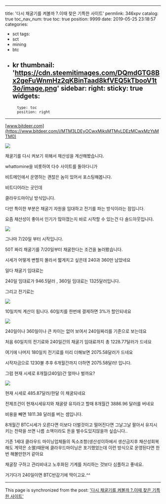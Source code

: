 
---
title: '다시 채굴기를 켜볼까 ?.이때 찾은 기특한 사이트'
permlink: 346xpv
catalog: true
toc_nav_num: true
toc: true
position: 9999
date: 2019-05-25 23:18:57
categories:
- sct
tags:
- sct
- mining
- btc
- kr
thumbnail: 'https://cdn.steemitimages.com/DQmdGTG8Bx2geFuWnmHz2qKBinTaad8kfVEQ5kTbooV1t3o/image.png'
sidebar:
    right:
        sticky: true
widgets:
    -
        type: toc
        position: right
---


[www.bitdeer.com](https://www.bitdeer.com/i/MTM3LDEyOCwxMjksMTMyLDEzMCwxMzYsMTM0)

![](https://cdn.steemitimages.com/DQmdGTG8Bx2geFuWnmHz2qKBinTaad8kfVEQ5kTbooV1t3o/image.png)

채굴기를 다시 켜보기 위해서 채산성을 계산해봤습니다.

whattomine을 비롯하여 다수 사이트를 돌아다니가

비트메인에서 운영하는 괜찮은 놈이 있어서 포스팅해봅니다.

비트디어라는 곳인데

클라우드마이닝 방식입니다.

다만 특이한 부분은 채굴기 자원을 임대하고 전기를 파는 방식이라는 점입니다.

요즘 채산성이 좋아서 인기가 많아졌는지 바로 시작할 수 있는건 다 솔드아웃입니다.

![](https://cdn.steemitimages.com/DQmYYu2quAf1zTmoY3rjaEqRZwrXtB4DWrsL7GkjJ89HSp8/image.png)

그나마 7/20일 부터 시작입니다.

50T 짜리 채굴기를 7/20일부터 채굴한다는 조건을 눌러봤습니다.

시세가 어떻게 변할지 몰라서 짧게치고 싶은데 240과 360만 남았네요

일다 채굴기 임대료는

240일 임대료가 946.5달러 , 360일 임대료는 1325달러입니다.

그리고 전기료는 

![](https://cdn.steemitimages.com/DQmcMQnhimnQnVxvaRcvkJqfwHCxAw4AwXWJkozxLvwC8qb/image.png)

10일치씩 계산이 됩니다. 60일치를 한번에 결제하면 3%가 할인되네요


![](https://cdn.steemitimages.com/DQme55a8MfdmrYVzqH7D8qEgCHLiufBBLzKYYAENy4Wikzi/image.png)

240일이나 360일이나 큰 차이는 없어 보여서 240일짜리를 기준으로 보는데요

처음 60일치의 전기료와 240일간의 채굴기 임대료까지 총 1228.77달러가 드네요

여기에 나머지 180일치 전기료를 미리 더해보면 2075.58달러가 드네요

시작자금으로 1230불 추후 6개월간까지 더하면 2075.58달러! 입니다.

그럼 현재 시세로 8개월(240일)간 얼마나 벌까요?

![](https://cdn.steemitimages.com/DQmeMQJhsSo4zRz1dtB7hRZrmgtf3Ck94Md8eVoW2piosQF/image.png)

현재 시세로 485.87달러/한달 이 채굴되네요

전제조건이 현재시세유지와 채굴량 유지라고 할때 8개월간 3886.96 달러를 버네요

비용을 빼면 1811.38 달러를 버는 셈입니다.

8개월간 BTC시세가 오른다면 이보다 더벌것이고 떨어진다면 그날그날 팔아서 유지시키는 전략을 쓰면 나름 소액이라도 돈을 벌수도있지않을까 싶습니다..

기존 1세대 클라우드 마이닝업체들의 독소조항(생산성이하에서 생산금지후 채산성회복해도 계약은 소멸)때문에 클라우드마이닝은 포기했었는데 이런 방식으로 운영된다면 한번 해볼만한거 같아요

채굴장 구하고 관리비내고 노후화된 기계를 처리하는 것보다 심플하고 좋네요.

거기다가 240일이면 BTC반감기에 딱이고요.^^

- - -

This page is synchronized from the post: ['다시 채굴기를 켜볼까 ?.이때 찾은 기특한 사이트'](https://steemit.com/@virus707/346xpv)
